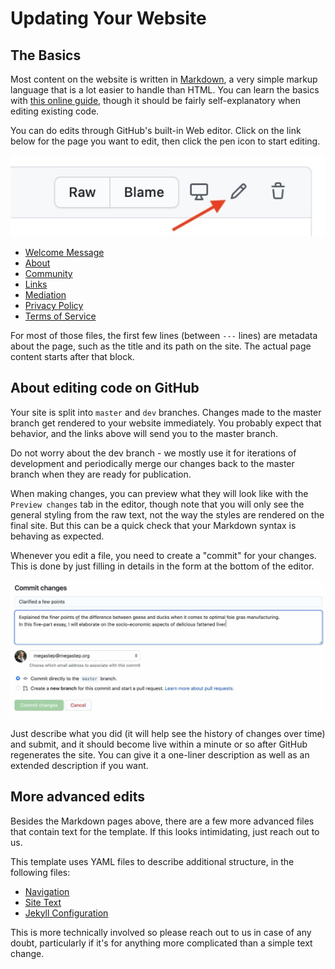 # Updating Your Website

## The Basics

Most content on the website is written in [Markdown](https://en.wikipedia.org/wiki/Markdown), a very simple markup language that is a lot easier to handle than HTML. 
You can learn the basics with [this online guide](https://www.markdownguide.org/basic-syntax/), though it should be fairly self-explanatory when editing existing code.

You can do edits through GitHub's built-in Web editor. Click on the link below for the page you want to edit, then click the pen icon to start editing.

![Pen](tutorial/edit.jpg)

* [Welcome Message](https://github.com/megastep/adamhillerlaw.com/blob/master/_includes/welcome.md)
* [About](https://github.com/megastep/adamhillerlaw.com/blob/master/about.md)
* [Community](https://github.com/megastep/adamhillerlaw.com/blob/master/community.md)
* [Links](https://github.com/megastep/adamhillerlaw.com/blob/master/links.md)
* [Mediation](https://github.com/megastep/adamhillerlaw.com/blob/master/mediation.md)
* [Privacy Policy](https://github.com/megastep/adamhillerlaw.com/blob/master/privacy.md)
* [Terms of Service](https://github.com/megastep/adamhillerlaw.com/blob/master/terms.md)

For most of those files, the first few lines (between `---` lines) are metadata about the page, such as the title and its path on the site. The actual page content starts after that block.

## About editing code on GitHub

Your site is split into `master` and `dev` branches. Changes made to the master branch get rendered to your website immediately. You probably expect that behavior, and the links above will send you to the master branch.

Do not worry about the dev branch - we mostly use it for iterations of development and periodically merge our changes back to the master branch when they are ready for publication.

When making changes, you can preview what they will look like with the `Preview changes` tab in the editor, though note that you will only see the general styling from the raw text, not the way the styles are rendered on the final site. But this can be a quick check that your Markdown syntax is behaving as expected.

Whenever you edit a file, you need to create a "commit" for your changes. This is done by just filling in details in the form at the bottom of the editor. 

![Making a commit](tutorial/commit.jpg)

Just describe what you did (it will help see the history of changes over time) and submit, and it should become live within a minute or so after GitHub regenerates the site. You can give it a one-liner description as well as an extended description if you want.

## More advanced edits

Besides the Markdown pages above, there are a few more advanced files that contain text for the template. If this looks intimidating, just reach out to us.

This template uses YAML files to describe additional structure, in the following files:

* [Navigation](https://github.com/megastep/adamhillerlaw.com/blob/master/_data/navigation.yml)
* [Site Text](https://github.com/megastep/adamhillerlaw.com/blob/master/_data/sitetext.yml)
* [Jekyll Configuration](https://github.com/megastep/adamhillerlaw.com/blob/master/_config.yml)

This is more technically involved so please reach out to us in case of any doubt, particularly if it's for anything more complicated than a simple text change.

